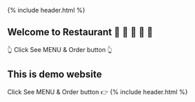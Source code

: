 {% include header.html %}

## Welcome to Restaurant 🍟 🍕 🍜 🌮 🍰
👆 Click See MENU & Order button 👆

## This is demo website

Click See MENU & Order button 👉
{% include header.html %}
